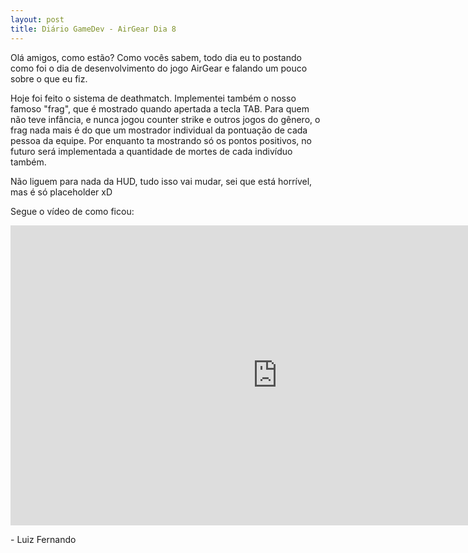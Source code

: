 ```yaml
---
layout: post
title: Diário GameDev - AirGear Dia 8
---
```


Olá amigos, como estão? Como vocês sabem, todo dia eu to postando como foi o dia de desenvolvimento do jogo AirGear e falando um pouco sobre o que eu fiz.

Hoje foi feito o sistema de deathmatch. Implementei também o nosso famoso "frag", que é mostrado quando apertada a tecla TAB. Para quem não teve infância, e nunca jogou counter strike e outros jogos do gênero, o frag nada mais é do que um mostrador individual da pontuação de cada pessoa da equipe. Por enquanto ta mostrando só os pontos positivos, no futuro será implementada a quantidade de mortes de cada indivíduo também.

Não liguem para nada da HUD, tudo isso vai mudar, sei que está horrível, mas é só placeholder xD 

Segue o vídeo de como ficou:

<div class="videoWrapper">
  <iframe width="854" height="480" src="https://www.youtube.com/embed/h_iEOjYesOo" frameborder="0" allow="autoplay; encrypted-media" allowfullscreen></iframe>
</div>

<p class= "message"> - Luiz Fernando </p>